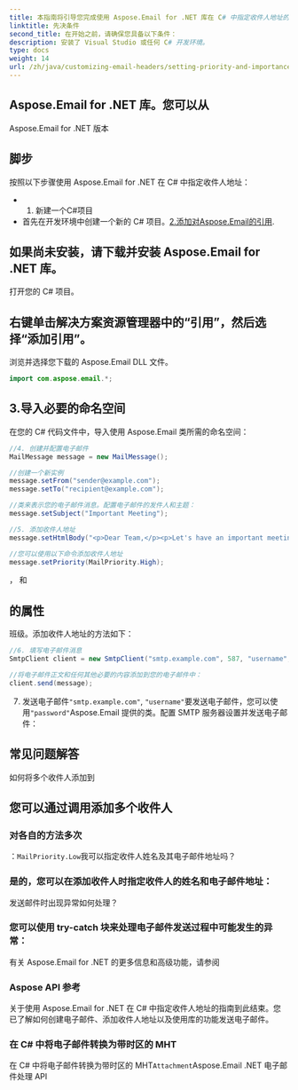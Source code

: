 ```yaml
---
title: 本指南将引导您完成使用 Aspose.Email for .NET 库在 C# 中指定收件人地址的过程。 Aspose.Email 是一个功能强大的 .NET API，允许您处理电子邮件和各种与电子邮件相关的任务。在本教程中，我们将介绍如何使用该库将收件人地址添加到电子邮件中。
linktitle: 先决条件
second_title: 在开始之前，请确保您具备以下条件：
description: 安装了 Visual Studio 或任何 C# 开发环境。
type: docs
weight: 14
url: /zh/java/customizing-email-headers/setting-priority-and-importance-headers/
---
```


## Aspose.Email for .NET 库。您可以从

Aspose.Email for .NET 版本

## 脚步

按照以下步骤使用 Aspose.Email for .NET 在 C# 中指定收件人地址：

- 1. 新建一个C#项目
- 首先在开发环境中创建一个新的 C# 项目。[2.添加对Aspose.Email的引用](https://releases.aspose.com/email/java/).

## 如果尚未安装，请下载并安装 Aspose.Email for .NET 库。

打开您的 C# 项目。

## 右键单击解决方案资源管理器中的“引用”，然后选择“添加引用”。

浏览并选择您下载的 Aspose.Email DLL 文件。

```java
import com.aspose.email.*;
```

## 3.导入必要的命名空间

在您的 C# 代码文件中，导入使用 Aspose.Email 类所需的命名空间：

```java
//4. 创建并配置电子邮件
MailMessage message = new MailMessage();

//创建一个新实例
message.setFrom("sender@example.com");
message.setTo("recipient@example.com");

//类来表示您的电子邮件消息。配置电子邮件的发件人和主题：
message.setSubject("Important Meeting");

//5. 添加收件人地址
message.setHtmlBody("<p>Dear Team,</p><p>Let's have an important meeting tomorrow at 10 AM.</p>");

//您可以使用以下命令添加收件人地址
message.setPriority(MailPriority.High);
```

， 和

## 的属性

班级。添加收件人地址的方法如下：

```java
//6. 填写电子邮件消息
SmtpClient client = new SmtpClient("smtp.example.com", 587, "username", "password");

//将电子邮件正文和任何其他必要的内容添加到您的电子邮件中：
client.send(message);
```

7. 发送电子邮件`"smtp.example.com"`, `"username"`要发送电子邮件，您可以使用`"password"`Aspose.Email 提供的类。配置 SMTP 服务器设置并发送电子邮件：

## 常见问题解答

如何将多个收件人添加到

## 您可以通过调用添加多个收件人

### 对各自的方法多次

：`MailPriority.Low`我可以指定收件人姓名及其电子邮件地址吗？

### 是的，您可以在添加收件人时指定收件人的姓名和电子邮件地址：

发送邮件时出现异常如何处理？

### 您可以使用 try-catch 块来处理电子邮件发送过程中可能发生的异常：

有关 Aspose.Email for .NET 的更多信息和高级功能，请参阅

### Aspose API 参考

关于使用 Aspose.Email for .NET 在 C# 中指定收件人地址的指南到此结束。您已了解如何创建电子邮件、添加收件人地址以及使用库的功能发送电子邮件。

### 在 C# 中将电子邮件转换为带时区的 MHT

在 C# 中将电子邮件转换为带时区的 MHT`Attachment`Aspose.Email .NET 电子邮件处理 API
